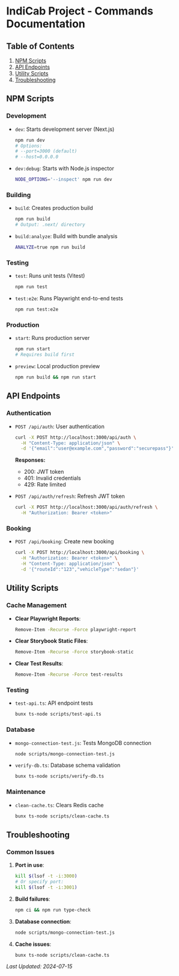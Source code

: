 # IndiCab Project - Commands Documentation

## Table of Contents
1. [NPM Scripts](#npm-scripts)
2. [API Endpoints](#api-endpoints) 
3. [Utility Scripts](#utility-scripts)
4. [Troubleshooting](#troubleshooting)

## NPM Scripts

### Development
- `dev`: Starts development server (Next.js)
  ```bash
  npm run dev
  # Options:
  # --port=3000 (default)
  # --host=0.0.0.0
  ```

- `dev:debug`: Starts with Node.js inspector
  ```bash
  NODE_OPTIONS='--inspect' npm run dev
  ```

### Building
- `build`: Creates production build
  ```bash
  npm run build
  # Output: .next/ directory
  ```

- `build:analyze`: Build with bundle analysis
  ```bash
  ANALYZE=true npm run build
  ```

### Testing
- `test`: Runs unit tests (Vitest)
  ```bash
  npm run test
  ```

- `test:e2e`: Runs Playwright end-to-end tests
  ```bash
  npm run test:e2e
  ```

### Production
- `start`: Runs production server
  ```bash
  npm run start
  # Requires build first
  ```

- `preview`: Local production preview
  ```bash
  npm run build && npm run start
  ```

## API Endpoints

### Authentication
- `POST /api/auth`: User authentication
  ```bash
  curl -X POST http://localhost:3000/api/auth \
    -H "Content-Type: application/json" \
    -d '{"email":"user@example.com","password":"securepass"}'
  ```
  **Responses:**
  - 200: JWT token
  - 401: Invalid credentials
  - 429: Rate limited

- `POST /api/auth/refresh`: Refresh JWT token
  ```bash
  curl -X POST http://localhost:3000/api/auth/refresh \
    -H "Authorization: Bearer <token>"
  ```

### Booking
- `POST /api/booking`: Create new booking
  ```bash
  curl -X POST http://localhost:3000/api/booking \
    -H "Authorization: Bearer <token>" \
    -H "Content-Type: application/json" \
    -d '{"routeId":"123","vehicleType":"sedan"}'
  ```

## Utility Scripts

### Cache Management
- **Clear Playwright Reports**:
  ```bash
  Remove-Item -Recurse -Force playwright-report
  ```

- **Clear Storybook Static Files**:
  ```bash
  Remove-Item -Recurse -Force storybook-static
  ```

- **Clear Test Results**:
  ```bash
  Remove-Item -Recurse -Force test-results
  ```

### Testing
- `test-api.ts`: API endpoint tests
  ```bash
  bunx ts-node scripts/test-api.ts
  ```

### Database
- `mongo-connection-test.js`: Tests MongoDB connection
  ```bash
  node scripts/mongo-connection-test.js
  ```

- `verify-db.ts`: Database schema validation
  ```bash
  bunx ts-node scripts/verify-db.ts
  ```

### Maintenance
- `clean-cache.ts`: Clears Redis cache
  ```bash
  bunx ts-node scripts/clean-cache.ts
  ```

## Troubleshooting

### Common Issues
1. **Port in use**:
   ```bash
   kill $(lsof -t -i:3000)
   # Or specify port:
   kill $(lsof -t -i:3001)
   ```

2. **Build failures**:
   ```bash
   npm ci && npm run type-check
   ```

3. **Database connection**:
   ```bash
   node scripts/mongo-connection-test.js
   ```

4. **Cache issues**:
   ```bash
   bunx ts-node scripts/clean-cache.ts
   ```

*Last Updated: 2024-07-15*
